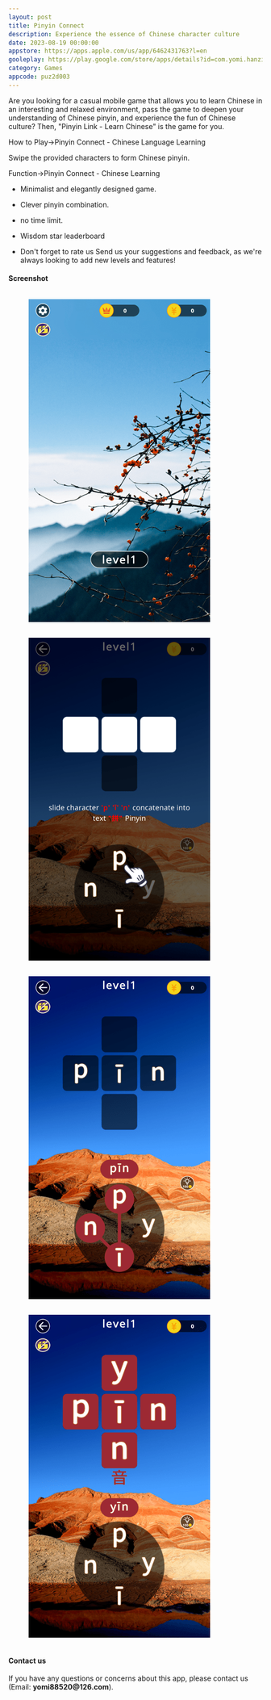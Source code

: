 ```yaml
---
layout: post
title: Pinyin Connect
description: Experience the essence of Chinese character culture
date: 2023-08-19 00:00:00
appstore: https://apps.apple.com/us/app/6462431763?l=en
gooleplay: https://play.google.com/store/apps/details?id=com.yomi.hanzi
category: Games
appcode: puz2d003
---
```


Are you looking for a casual mobile game that allows you to learn Chinese in an interesting and relaxed environment, pass the game to deepen your understanding of Chinese pinyin, and experience the fun of Chinese culture? Then, "Pinyin Link - Learn Chinese" is the game for you.

How to Play→Pinyin Connect - Chinese Language Learning

Swipe the provided characters to form Chinese pinyin.

Function→Pinyin Connect - Chinese Learning

- Minimalist and elegantly designed game.
- Clever pinyin combination.
- no time limit.
- Wisdom star leaderboard

- Don't forget to rate us
Send us your suggestions and feedback, as we're always looking to add new levels and features!



#### Screenshot

<style>
    figure {
        display: inline-block;
        margin-top: 1em;
        margin-bottom: 1em;
        margin-left: 40px;
        margin-right: 40px;
    }
</style>


<figure>
<img src="images\ss\puz2d003\1.png" width="360" height="640">
</figure>
<figure>
<img src="images\ss\puz2d003\2.png" width="360" height="640">
</figure>
<figure>
<img src="images\ss\puz2d003\3.png" width="360" height="640">
</figure>
<figure>
<img src="images\ss\puz2d003\4.png" width="360" height="640">
</figure>



#### Contact us

If you have any questions or concerns about this app, please contact us (Email:  __yomi88520@126.com__).


<br>
<br>
<br>
<br>

